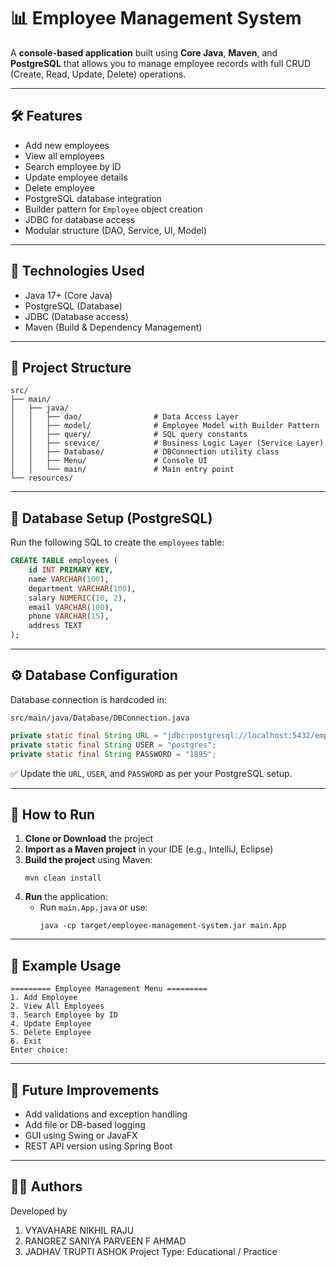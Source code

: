 # 📊 Employee Management System

A **console-based application** built using **Core Java**, **Maven**, and **PostgreSQL** that allows you to manage employee records with full CRUD (Create, Read, Update, Delete) operations.

---

## 🛠️ Features

- Add new employees
- View all employees
- Search employee by ID
- Update employee details
- Delete employee
- PostgreSQL database integration
- Builder pattern for `Employee` object creation
- JDBC for database access
- Modular structure (DAO, Service, UI, Model)

---

## 💼 Technologies Used

- Java 17+ (Core Java)
- PostgreSQL (Database)
- JDBC (Database access)
- Maven (Build & Dependency Management)

---

## 📁 Project Structure

```
src/
├── main/
│   ├── java/
│   │   ├── dao/                # Data Access Layer
│   │   ├── model/              # Employee Model with Builder Pattern
│   │   ├── query/              # SQL query constants
│   │   ├── srevice/            # Business Logic Layer (Service Layer)
│   │   ├── Database/           # DBConnection utility class
│   │   ├── Menu/               # Console UI
│   │   └── main/               # Main entry point
└── resources/
```

---

## 🧾 Database Setup (PostgreSQL)

Run the following SQL to create the `employees` table:

```sql
CREATE TABLE employees (
    id INT PRIMARY KEY,
    name VARCHAR(100),
    department VARCHAR(100),
    salary NUMERIC(10, 2),
    email VARCHAR(100),
    phone VARCHAR(15),
    address TEXT
);
```

---

## ⚙️ Database Configuration

Database connection is hardcoded in:

```
src/main/java/Database/DBConnection.java
```

```java
private static final String URL = "jdbc:postgresql://localhost:5432/emp";
private static final String USER = "postgres";
private static final String PASSWORD = "1895";
```

✅ Update the `URL`, `USER`, and `PASSWORD` as per your PostgreSQL setup.

---

## 🚀 How to Run

1. **Clone or Download** the project
2. **Import as a Maven project** in your IDE (e.g., IntelliJ, Eclipse)
3. **Build the project** using Maven:
   ```
   mvn clean install
   ```
4. **Run** the application:
   - Run `main.App.java` or use:
     ```
     java -cp target/employee-management-system.jar main.App
     ```

---

## 📌 Example Usage

```
========= Employee Management Menu =========
1. Add Employee
2. View All Employees
3. Search Employee by ID
4. Update Employee
5. Delete Employee
6. Exit
Enter choice:
```

---

## 🧩 Future Improvements

- Add validations and exception handling
- Add file or DB-based logging
- GUI using Swing or JavaFX
- REST API version using Spring Boot

---

## 🧑‍💻 Authors

Developed by 
1) VYAVAHARE NIKHIL RAJU
2) RANGREZ SANIYA PARVEEN F AHMAD
3) JADHAV TRUPTI ASHOK
Project Type: Educational / Practice  
